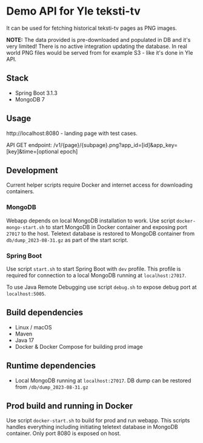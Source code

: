 # Demo API for Yle teksti-tv
It can be used for fetching historical teksti-tv pages as PNG images.

**NOTE:** The data provided is pre-downloaded and populated in DB and it's very limited! There is no active integration updating the database. In real world PNG files would be served from for example S3 - like it's done in Yle API.

## Stack
- Spring Boot 3.1.3
- MongoDB 7


## Usage
http://localhost:8080 - landing page with test cases.

API GET endpoint: /v1/{page}/{subpage}.png?app_id=[id]&app_key=[key]&time=[optional epoch]

## Development
Current helper scripts require Docker and internet access for downloading containers.

### MongoDB
Webapp depends on local MongoDB installation to work. 
Use script `docker-mongo-start.sh` to start MongoDB in Docker container and exposing port `27017` to the host. 
Teletext database is restored to MongoDB container from `db/dump_2023-08-31.gz` as part of the start script.

### Spring Boot
Use script `start.sh` to start Spring Boot with `dev` profile. 
This profile is required for connection to a local MongoDB running at `localhost:27017`.

To use Java Remote Debugging use script `debug.sh` to expose debug port at `localhost:5005`.

## Build dependencies
- Linux / macOS
- Maven
- Java 17
- Docker & Docker Compose for building prod image


## Runtime dependencies
- Local MongoDB running at `localhost:27017`. DB dump can be restored from `/db/dump_2023-08-31.gz`

## Prod build and running in Docker
Use script `docker-start.sh` to build for prod and run webapp.
This scripts handles everything including initiating teletext database in MongoDB container. Only port 8080 is exposed on host. 
